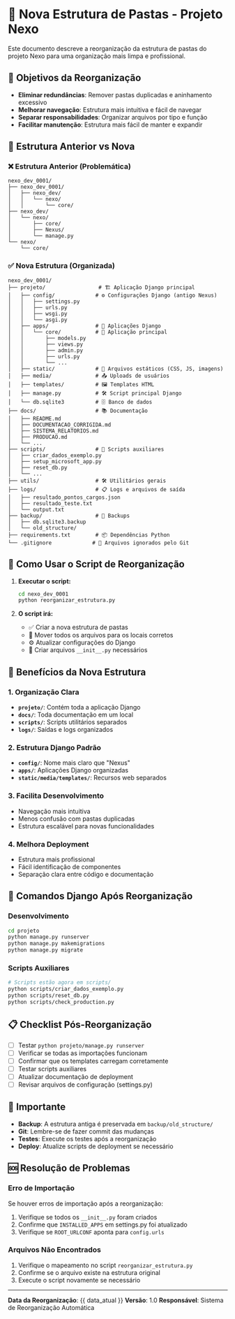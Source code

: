 # 📁 Nova Estrutura de Pastas - Projeto Nexo

Este documento descreve a reorganização da estrutura de pastas do projeto Nexo para uma organização mais limpa e profissional.

## 🎯 Objetivos da Reorganização

- **Eliminar redundâncias**: Remover pastas duplicadas e aninhamento excessivo
- **Melhorar navegação**: Estrutura mais intuitiva e fácil de navegar
- **Separar responsabilidades**: Organizar arquivos por tipo e função
- **Facilitar manutenção**: Estrutura mais fácil de manter e expandir

## 📂 Estrutura Anterior vs Nova

### ❌ Estrutura Anterior (Problemática)
```
nexo_dev_0001/
├── nexo_dev_0001/
│   ├── nexo_dev/
│   │   └── nexo/
│   │       └── core/
├── nexo_dev/
│   └── nexo/
│       ├── core/
│       ├── Nexus/
│       └── manage.py
└── nexo/
    └── core/
```

### ✅ Nova Estrutura (Organizada)
```
nexo_dev_0001/
├── projeto/                 # 🏗️ Aplicação Django principal
│   ├── config/             # ⚙️ Configurações Django (antigo Nexus)
│   │   ├── settings.py
│   │   ├── urls.py
│   │   ├── wsgi.py
│   │   └── asgi.py
│   ├── apps/               # 📱 Aplicações Django
│   │   └── core/           # 🔧 Aplicação principal
│   │       ├── models.py
│   │       ├── views.py
│   │       ├── admin.py
│   │       ├── urls.py
│   │       └── ...
│   ├── static/             # 🎨 Arquivos estáticos (CSS, JS, imagens)
│   ├── media/              # 📤 Uploads de usuários
│   ├── templates/          # 🖼️ Templates HTML
│   ├── manage.py           # 🛠️ Script principal Django
│   └── db.sqlite3          # 🗄️ Banco de dados
├── docs/                   # 📚 Documentação
│   ├── README.md
│   ├── DOCUMENTACAO_CORRIGIDA.md
│   ├── SISTEMA_RELATORIOS.md
│   ├── PRODUCAO.md
│   └── ...
├── scripts/                # 🔧 Scripts auxiliares
│   ├── criar_dados_exemplo.py
│   ├── setup_microsoft_app.py
│   ├── reset_db.py
│   └── ...
├── utils/                  # 🛠️ Utilitários gerais
├── logs/                   # 📋 Logs e arquivos de saída
│   ├── resultado_pontos_cargos.json
│   ├── resultado_teste.txt
│   └── output.txt
├── backup/                 # 💾 Backups
│   ├── db.sqlite3.backup
│   └── old_structure/
├── requirements.txt        # 📦 Dependências Python
└── .gitignore             # 🚫 Arquivos ignorados pelo Git
```

## 🔄 Como Usar o Script de Reorganização

1. **Executar o script:**
   ```bash
   cd nexo_dev_0001
   python reorganizar_estrutura.py
   ```

2. **O script irá:**
   - ✅ Criar a nova estrutura de pastas
   - 📁 Mover todos os arquivos para os locais corretos
   - ⚙️ Atualizar configurações do Django
   - 📝 Criar arquivos `__init__.py` necessários

## 🎯 Benefícios da Nova Estrutura

### 1. **Organização Clara**
- **`projeto/`**: Contém toda a aplicação Django
- **`docs/`**: Toda documentação em um local
- **`scripts/`**: Scripts utilitários separados
- **`logs/`**: Saídas e logs organizados

### 2. **Estrutura Django Padrão**
- **`config/`**: Nome mais claro que "Nexus"
- **`apps/`**: Aplicações Django organizadas
- **`static/media/templates/`**: Recursos web separados

### 3. **Facilita Desenvolvimento**
- Navegação mais intuitiva
- Menos confusão com pastas duplicadas
- Estrutura escalável para novas funcionalidades

### 4. **Melhora Deployment**
- Estrutura mais profissional
- Fácil identificação de componentes
- Separação clara entre código e documentação

## 🔧 Comandos Django Após Reorganização

### Desenvolvimento
```bash
cd projeto
python manage.py runserver
python manage.py makemigrations
python manage.py migrate
```

### Scripts Auxiliares
```bash
# Scripts estão agora em scripts/
python scripts/criar_dados_exemplo.py
python scripts/reset_db.py
python scripts/check_production.py
```

## 📋 Checklist Pós-Reorganização

- [ ] Testar `python projeto/manage.py runserver`
- [ ] Verificar se todas as importações funcionam
- [ ] Confirmar que os templates carregam corretamente
- [ ] Testar scripts auxiliares
- [ ] Atualizar documentação de deployment
- [ ] Revisar arquivos de configuração (settings.py)

## 🚨 Importante

- **Backup**: A estrutura antiga é preservada em `backup/old_structure/`
- **Git**: Lembre-se de fazer commit das mudanças
- **Testes**: Execute os testes após a reorganização
- **Deploy**: Atualize scripts de deployment se necessário

## 🆘 Resolução de Problemas

### Erro de Importação
Se houver erros de importação após a reorganização:
1. Verifique se todos os `__init__.py` foram criados
2. Confirme que `INSTALLED_APPS` em settings.py foi atualizado
3. Verifique se `ROOT_URLCONF` aponta para `config.urls`

### Arquivos Não Encontrados
1. Verifique o mapeamento no script `reorganizar_estrutura.py`
2. Confirme se o arquivo existe na estrutura original
3. Execute o script novamente se necessário

---

**Data da Reorganização**: {{ data_atual }}
**Versão**: 1.0
**Responsável**: Sistema de Reorganização Automática 